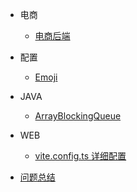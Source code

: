 - 电商

  - [电商后端](mall/backend.md)

- 配置

  - [Emoji](emoji.md)

- JAVA

  - [ArrayBlockingQueue](java/ArrayBlockingQueue.md)

- WEB

  - [vite.config.ts 详细配置](../web/vite配置文件详解.md)

- [问题总结](question.md)

